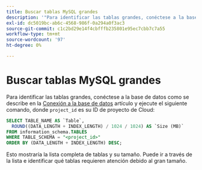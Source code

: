 ```yaml
---
title: Buscar tablas MySQL grandes
description: '"Para identificar las tablas grandes, conéctese a la base de datos como se describe en el artículo [Conectarse a la base de datos](https://devdocs.magento.com/cloud/project/project-conf-files_services-mysql.html#connect-to-the-database) y ejecute el siguiente comando, donde "project_id" es su ID de proyecto en la nube:"'
exl-id: dc5019bc-ab6c-4568-986f-0a294a0f3ac3
source-git-commit: c1c2bd29e14f4cbfffb235801e95ec7cbb7c7a55
workflow-type: tm+mt
source-wordcount: '97'
ht-degree: 0%

---
```


# Buscar tablas MySQL grandes

Para identificar las tablas grandes, conéctese a la base de datos como se describe en la [Conexión a la base de datos](https://devdocs.magento.com/cloud/project/project-conf-files_services-mysql.html#connect-to-the-database) artículo y ejecute el siguiente comando, donde `project_id` es su ID de proyecto de Cloud:

```sql
SELECT TABLE_NAME AS `Table`,
  ROUND((DATA_LENGTH + INDEX_LENGTH) / 1024 / 1024) AS `Size (MB)`
FROM information_schema.TABLES
WHERE TABLE_SCHEMA = "<project_id>"
ORDER BY (DATA_LENGTH + INDEX_LENGTH) DESC;
```

Esto mostraría la lista completa de tablas y su tamaño. Puede ir a través de la lista e identificar qué tablas requieren atención debido al gran tamaño.
